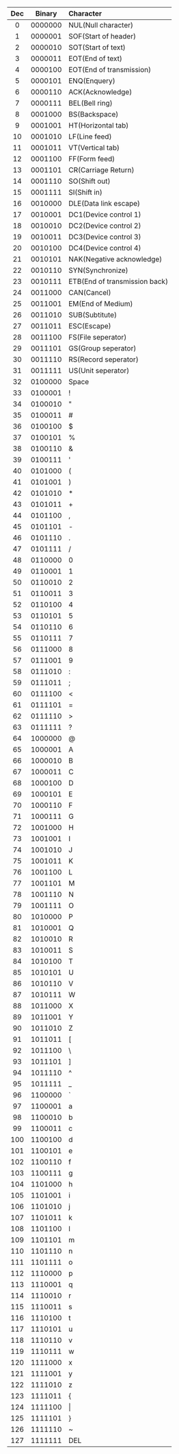 | Dec | Binary | Character |
|:---:|:------:|:----------|
| 0 | 0000000 | NUL(Null character) |
| 1 | 0000001 | SOF(Start of header) |
| 2 | 0000010 | SOT(Start of text) |
| 3 | 0000011 | EOT(End of text) |
| 4 | 0000100 | EOT(End of transmission) |
| 5 | 0000101 | ENQ(Enquery) |
| 6 | 0000110 | ACK(Acknowledge) |
| 7 | 0000111 | BEL(Bell ring) |
| 8 | 0001000 | BS(Backspace) |
| 9 | 0001001 | HT(Horizontal tab) |
| 10 | 0001010 | LF(Line feed) |
| 11 | 0001011 | VT(Vertical tab) |
| 12 | 0001100 | FF(Form feed) |
| 13 | 0001101 | CR(Carriage Return) |
| 14 | 0001110 | SO(Shift out) |
| 15 | 0001111 | SI(Shift in) |
| 16 | 0010000 | DLE(Data link escape) |
| 17 | 0010001 | DC1(Device control 1) |
| 18 | 0010010 | DC2(Device control 2) |
| 19 | 0010011 | DC3(Device control 3) |
| 20 | 0010100 | DC4(Device control 4) |
| 21 | 0010101 | NAK(Negative acknowledge) |
| 22 | 0010110 | SYN(Synchronize) |
| 23 | 0010111 | ETB(End of transmission back) |
| 24 | 0011000 | CAN(Cancel) |
| 25 | 0011001 | EM(End of Medium) |
| 26 | 0011010 | SUB(Subtitute) |
| 27 | 0011011 | ESC(Escape) |
| 28 | 0011100 | FS(File seperator) |
| 29 | 0011101 | GS(Group seperator) |
| 30 | 0011110 | RS(Record seperator) |
| 31 | 0011111 | US(Unit seperator) |
| 32 | 0100000 | Space |
| 33 | 0100001 | ! |
| 34 | 0100010 | " |
| 35 | 0100011 | # |
| 36 | 0100100 | $ |
| 37 | 0100101 | % |
| 38 | 0100110 | & |
| 39 | 0100111 | ' |
| 40 | 0101000 | ( |
| 41 | 0101001 | ) |
| 42 | 0101010 | * |
| 43 | 0101011 | + |
| 44 | 0101100 | , |
| 45 | 0101101 | - |
| 46 | 0101110 | . |
| 47 | 0101111 | / |
| 48 | 0110000 | 0 |
| 49 | 0110001 | 1 |
| 50 | 0110010 | 2 |
| 51 | 0110011 | 3 |
| 52 | 0110100 | 4 |
| 53 | 0110101 | 5 |
| 54 | 0110110 | 6 |
| 55 | 0110111 | 7 |
| 56 | 0111000 | 8 |
| 57 | 0111001 | 9 |
| 58 | 0111010 | : |
| 59 | 0111011 | ; |
| 60 | 0111100 | < |
| 61 | 0111101 | = |
| 62 | 0111110 | > |
| 63 | 0111111 | ? |
| 64 | 1000000 | @ |
| 65 | 1000001 | A |
| 66 | 1000010 | B |
| 67 | 1000011 | C |
| 68 | 1000100 | D |
| 69 | 1000101 | E |
| 70 | 1000110 | F |
| 71 | 1000111 | G |
| 72 | 1001000 | H |
| 73 | 1001001 | I |
| 74 | 1001010 | J |
| 75 | 1001011 | K |
| 76 | 1001100 | L |
| 77 | 1001101 | M |
| 78 | 1001110 | N |
| 79 | 1001111 | O |
| 80 | 1010000 | P |
| 81 | 1010001 | Q |
| 82 | 1010010 | R |
| 83 | 1010011 | S |
| 84 | 1010100 | T |
| 85 | 1010101 | U |
| 86 | 1010110 | V |
| 87 | 1010111 | W |
| 88 | 1011000 | X |
| 89 | 1011001 | Y |
| 90 | 1011010 | Z |
| 91 | 1011011 | [ |
| 92 | 1011100 | \ |
| 93 | 1011101 | ] |
| 94 | 1011110 | ^ |
| 95 | 1011111 | _ |
| 96 | 1100000 | ` |
| 97 | 1100001 | a |
| 98 | 1100010 | b |
| 99 | 1100011 | c |
| 100 | 1100100 | d |
| 101 | 1100101 | e |
| 102 | 1100110 | f |
| 103 | 1100111 | g |
| 104 | 1101000 | h |
| 105 | 1101001 | i |
| 106 | 1101010 | j |
| 107 | 1101011 | k |
| 108 | 1101100 | l |
| 109 | 1101101 | m |
| 110 | 1101110 | n |
| 111 | 1101111 | o |
| 112 | 1110000 | p |
| 113 | 1110001 | q |
| 114 | 1110010 | r |
| 115 | 1110011 | s |
| 116 | 1110100 | t |
| 117 | 1110101 | u |
| 118 | 1110110 | v |
| 119 | 1110111 | w |
| 120 | 1111000 | x |
| 121 | 1111001 | y |
| 122 | 1111010 | z |
| 123 | 1111011 | { |
| 124 | 1111100 | \| |
| 125 | 1111101 | } |
| 126 | 1111110 | ~ |
| 127 | 1111111 | DEL |